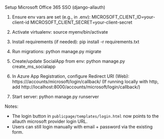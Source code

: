 Setup Microsoft Office 365 SSO (django-allauth)

1. Ensure env vars are set (e.g., in .env):
   MICROSOFT_CLIENT_ID=your-client-id
   MICROSOFT_CLIENT_SECRET=your-client-secret

2. Activate virtualenv:
   source myenv/bin/activate

3. Install requirements (if needed):
   pip install -r requirements.txt

4. Run migrations:
   python manage.py migrate

5. Create/update SocialApp from env:
   python manage.py create_ms_socialapp

6. In Azure App Registration, configure Redirect URI (Web):
   https://<your-domain>/accounts/microsoft/login/callback/
   (If running locally with http, add http://localhost:8000/accounts/microsoft/login/callback/)

7. Start server:
   python manage.py runserver

Notes:
- The login button in `publicpage/templates/login.html` now points to the allauth microsoft provider login URL.
- Users can still login manually with email + password via the existing form.
